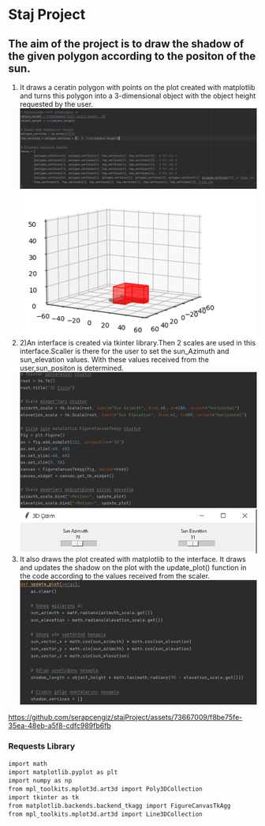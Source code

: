 # Staj Project

## The aim of the project is to draw the shadow of the given polygon according to the positon of the sun.
1) It draws a ceratin polygon with points on the plot created with matplotlib and turns this polygon into a 3-dimensional object with the object height requested by the user.
![1aciklama](1acıklama.png) ![1aciklamaresim](1resim.png)
2) 2)An interface is created via tkinter library.Then 2 scales are used in this interface.Scaller is there for the user to set the sun_Azimuth and sun_elevation values. With these values received from the user,sun_positon is determined.
![2aciklama](2aciklama.png) ![1aciklamaresim](2resim.png)
3) It also draws  the plot created with matplotlib to the interface. It draws and updates the shadow on the plot with the update_plot() function in the code according to the values received from the scaler.
![3aciklama](3aciklama.png) 



https://github.com/serapcengiz/stajProject/assets/73667009/f8be75fe-35ea-48eb-a5f8-cdfc989fb6fb




### Requests Library
`import math`  
`import matplotlib.pyplot as plt`  
`import numpy as np`  
`from mpl_toolkits.mplot3d.art3d import Poly3DCollection`  
`import tkinter as tk`  
`from matplotlib.backends.backend_tkagg import FigureCanvasTkAgg`  
`from mpl_toolkits.mplot3d.art3d import Line3DCollection`

